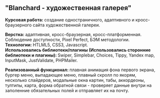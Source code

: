 <h2> "Blanchard - художественная галерея"</h2>
<b>Курсовая работа: </b>создание одностраничного, адаптивного и кросс-браузерного сайта художественной галереи.

<b>Верстка: </b>адаптивная, кросс-браузерная, кросс-платформенная. Cоблюдение доступности, Pixel Perfect, БЭМ методологии.<br>
<b>Технологии: </b>HTLML5, CSS3, Javascript.<br>
<b>Использовались библиотеки/плагины (Использовались сторонние библиотеки и плагины): </b>Swiper, Simplebar, Choices, Tippy, Yandex map, InputMask, JustValidate, PHPMailer.<br>

<b>Реализованный функционал: </b>плавная анимация фона первого экрана, бургер меню, выпадающее меню, плавный скролл по якорям, несколько слайдеров, модальные окна картин, табы, аккордеоны, тултипы, карта, форма обратной связи - проверяет данные внутри на заполенние обязательных полей и отправляет их на почту.
